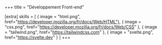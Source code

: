 +++
title = "Développement Front-end"

[extra]
skills = [
    { image = "html.png", href="https://developer.mozilla.org/fr/docs/Web/HTML"},
    { image = "css.png", href="https://developer.mozilla.org/fr/docs/Web/CSS" },
    { image = "tailwind.png", href="https://tailwindcss.com" },
    { image = "svelte.png", href="https://svelte.dev" }
]
+++